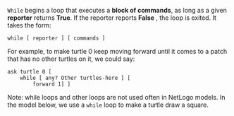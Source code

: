 ﻿`While` begins a loop that executes a **block of commands**, as long as a given **reporter** returns **True**. If the reporter reports **False** , the loop is exited.  It takes the form:



 ```while [ reporter ] [ commands ]```



For example, to make turtle 0 keep moving forward until it comes to a patch that has no other turtles on it, we could say:

```
ask turtle 0 [ 
    while [ any? Other turtles-here ] [ 
    	forward 1] ]
```


Note: while loops and other loops are not used often in NetLogo models. In the model below, we use a `while` loop to make a turtle draw a square.

